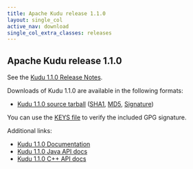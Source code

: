 ```yaml
---
title: Apache Kudu release 1.1.0
layout: single_col
active_nav: download
single_col_extra_classes: releases
---
```


<!--

Licensed to the Apache Software Foundation (ASF) under one
or more contributor license agreements.  See the NOTICE file
distributed with this work for additional information
regarding copyright ownership.  The ASF licenses this file
to you under the Apache License, Version 2.0 (the
"License"); you may not use this file except in compliance
with the License.  You may obtain a copy of the License at

  http://www.apache.org/licenses/LICENSE-2.0

Unless required by applicable law or agreed to in writing,
software distributed under the License is distributed on an
"AS IS" BASIS, WITHOUT WARRANTIES OR CONDITIONS OF ANY
KIND, either express or implied.  See the License for the
specific language governing permissions and limitations
under the License.

-->

## Apache Kudu release 1.1.0

See the [Kudu 1.1.0 Release Notes](docs/release_notes.html).

Downloads of Kudu 1.1.0 are available in the following formats:

* [Kudu 1.1.0 source tarball](http://www.apache.org/closer.cgi?filename=kudu/1.1.0/apache-kudu-1.1.0.tar.gz&action=download)
  ([SHA1](https://www.apache.org/dist/kudu/1.1.0/apache-kudu-1.1.0.tar.gz.sha),
  [MD5](https://www.apache.org/dist/kudu/1.1.0/apache-kudu-1.1.0.tar.gz.md5),
  [Signature](https://www.apache.org/dist/kudu/1.1.0/apache-kudu-1.1.0.tar.gz.asc))

You can use the [KEYS file](https://www.apache.org/dist/kudu/KEYS) to verify the included GPG signature.

Additional links:

* [Kudu 1.1.0 Documentation](docs/)
* [Kudu 1.1.0 Java API docs](apidocs/)
* [Kudu 1.1.0 C++ API docs](cpp-client-api/)
